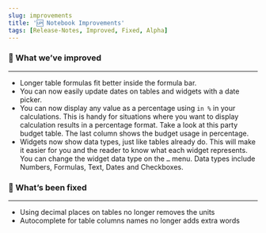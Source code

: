 ```yaml
---
slug: improvements
title: '🆙 Notebook Improvements'
tags: [Release-Notes, Improved, Fixed, Alpha]
---
```


### 💪 What we’ve improved

---

- Longer table formulas fit better inside the formula bar.
- You can now easily update dates on tables and widgets with a date picker.
- You can now display any value as a percentage using `in %` in your calculations. This is handy for situations where you want to display calculation results in a percentage format. Take a look at this party budget table. The last column shows the budget usage in percentage.
- Widgets now show data types, just like tables already do. This will make it easier for you and the reader to know what each widget represents. You can change the widget data type on the `…` menu. Data types include Numbers, Formulas, Text, Dates and Checkboxes.

### 🔨 What’s been fixed

---

- Using decimal places on tables no longer removes the units
- Autocomplete for table columns names no longer adds extra words
